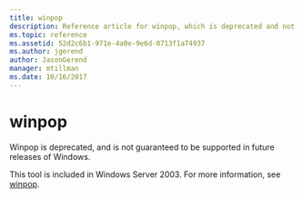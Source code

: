 ```yaml
---
title: winpop
description: Reference article for winpop, which is deprecated and not guaranteed to be supported in future releases of Windows.
ms.topic: reference
ms.assetid: 52d2c6b1-971e-4a0e-9e6d-0713f1a74937
ms.author: jgerend
author: JasonGerend
manager: mtillman
ms.date: 10/16/2017
---
```


# winpop



Winpop is deprecated, and is not guaranteed to be supported in future releases of Windows.

This tool is included in Windows Server 2003. For more information, see [winpop](/previous-versions/orphan-topics/ws.10/cc772824(v=ws.10)).
